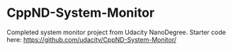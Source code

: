 # CppND-System-Monitor
Completed system monitor project from Udacity NanoDegree.
Starter code here: https://github.com/udacity/CppND-System-Monitor/

